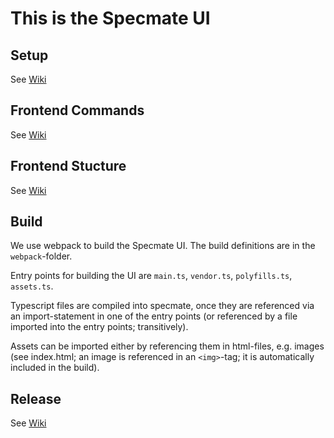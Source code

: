 # This is the Specmate UI

## Setup 
See [Wiki](https://github.com/qualicen/specmate/wiki/How-to-setup-a-Specmate-development-environment)

## Frontend Commands
See [Wiki](https://github.com/qualicen/specmate/wiki/Frontend-Commands)

## Frontend Stucture
See [Wiki](https://github.com/qualicen/specmate/wiki/Frontend-Code-Overview)

## Build

We use webpack to build the Specmate UI. The build definitions are in the ```webpack```-folder.

Entry points for building the UI are ```main.ts```, ```vendor.ts```, ```polyfills.ts```, ```assets.ts```. 

Typescript files are compiled into specmate, once they are referenced via an import-statement in one of the entry points (or referenced by a file imported into the entry points; transitively).

Assets can be imported either by referencing them in html-files, e.g. images (see index.html; an image is referenced in an ```<img>```-tag; it is automatically included in the build).

## Release
See [Wiki](https://github.com/qualicen/specmate/wiki/How-to-Setup-a-Specmate-Release-Version)

